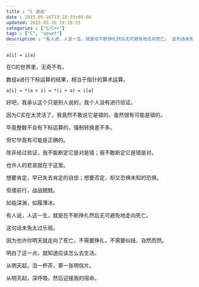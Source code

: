 ```yaml
---
title : "C 漫谈"
date : 2015-05-16T19:18:33+08:00
updated: 2015-05-16 19:18:33
categories : ["C/C++"]
tags : ["C", "upset"]
description : "有人说，人这一生，就是在不断挣扎然后无可避免地走向死亡。 这句话未免太过乐观。 因为也许你明天就走向了死亡，不需要挣扎，不需要纠结，自然而然。 明白了这一点，就知道应该怎么去生活。 从明天起，泡一杯茶，寄一张明信片。 从明天起，深呼吸，然后迎接我的宿命。"
---
```


```
a[i] = i[a]
```

在C的世界里，无奇不有。

数组a进行下标运算的结果，相当于指针的算术运算。

```
a[i] = *(a + i) = *(i + a) = i[a]
```

好吧，我承认这个只是别人说的，我个人没有进行验证。

因为C实在太灵活了，我竟然不敢说它是错的，虽然很有可能是错的。

毕竟整数不会有下标运算的，强制转换差不多。

但它毕竟有可能是正确的。

除非经过验证，我不能断定它是对是错；我不敢断定它是错是对。

也许人的悲哀就在于这里。

想要肯定，早已失去肯定的自信；想要否定，却又恐惧未知的恐惧。

伛偻前行，战战兢兢。

如临深渊，如履薄冰。

有人说，人这一生，就是在不断挣扎然后无可避免地走向死亡。

这句话未免太过乐观。

因为也许你明天就走向了死亡，不需要挣扎，不需要纠结，自然而然。

明白了这一点，就知道应该怎么去生活。

从明天起，泡一杯茶，寄一张明信片。

从明天起，深呼吸，然后迎接我的宿命。

